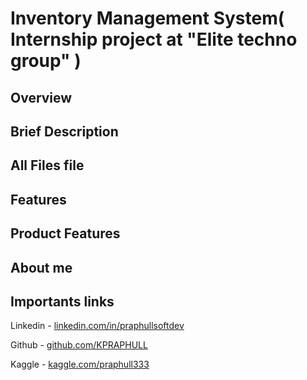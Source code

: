 # Inventory Management System( Internship project at "Elite techno group" )

## Overview

## Brief Description

## All Files file

## Features

## Product Features

## About me

## Importants links
Linkedin - <a href="linkedin.com/in/praphullsoftdev">linkedin.com/in/praphullsoftdev</a>

Github - <a href="github.com/KPRAPHULL">github.com/KPRAPHULL</a>

Kaggle - <a href="kaggle.com/praphull333">kaggle.com/praphull333</a>
